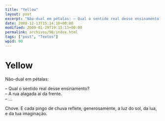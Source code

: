 ```yaml
---
title: "Yellow"
layout: post
excerpt: "Não-dual em pétalas: – Qual o sentido real desse ensinamento? – A rua alagada aí da frente. – … Chove. E cada pingo de chuva reflete, generosamente, a luz do sol, da lua, e da tua imaginação."
date: 2008-12-13T15:14:10+00:00
modified: 2009-01-29T19:15:13+00:00
permalink: archives/90/index.html
tags: ["post", "Textos"]
wpid: 90
---
```


# Yellow

Não-dual em pétalas:

– Qual o sentido real desse ensinamento?  
– A rua alagada aí da frente.  
– …

Chove. E cada pingo de chuva reflete, generosamente, a luz do sol, da lua, e da tua imaginação.